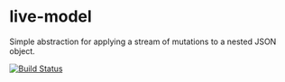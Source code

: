 # live-model

Simple abstraction for applying a stream of mutations to a nested JSON object.

[![Build Status](https://travis-ci.com/datasole/live-model.svg?branch=master)](https://travis-ci.com/datasole/live-model)
